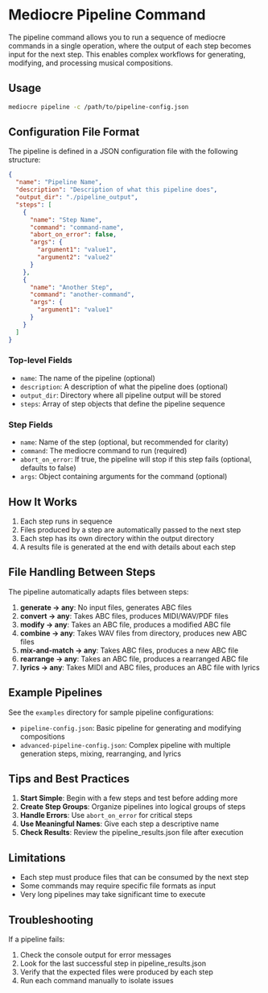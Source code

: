 # Mediocre Pipeline Command

The pipeline command allows you to run a sequence of mediocre commands in a single operation, where the output of each step becomes input for the next step. This enables complex workflows for generating, modifying, and processing musical compositions.

## Usage

```bash
mediocre pipeline -c /path/to/pipeline-config.json
```

## Configuration File Format

The pipeline is defined in a JSON configuration file with the following structure:

```json
{
  "name": "Pipeline Name",
  "description": "Description of what this pipeline does",
  "output_dir": "./pipeline_output",
  "steps": [
    {
      "name": "Step Name",
      "command": "command-name",
      "abort_on_error": false,
      "args": {
        "argument1": "value1",
        "argument2": "value2"
      }
    },
    {
      "name": "Another Step",
      "command": "another-command",
      "args": {
        "argument1": "value1"
      }
    }
  ]
}
```

### Top-level Fields

- `name`: The name of the pipeline (optional)
- `description`: A description of what the pipeline does (optional)
- `output_dir`: Directory where all pipeline output will be stored
- `steps`: Array of step objects that define the pipeline sequence

### Step Fields

- `name`: Name of the step (optional, but recommended for clarity)
- `command`: The mediocre command to run (required)
- `abort_on_error`: If true, the pipeline will stop if this step fails (optional, defaults to false)
- `args`: Object containing arguments for the command (optional)

## How It Works

1. Each step runs in sequence
2. Files produced by a step are automatically passed to the next step
3. Each step has its own directory within the output directory
4. A results file is generated at the end with details about each step

## File Handling Between Steps

The pipeline automatically adapts files between steps:

1. **generate → any**: No input files, generates ABC files
2. **convert → any**: Takes ABC files, produces MIDI/WAV/PDF files
3. **modify → any**: Takes an ABC file, produces a modified ABC file
4. **combine → any**: Takes WAV files from directory, produces new ABC files
5. **mix-and-match → any**: Takes ABC files, produces a new ABC file
6. **rearrange → any**: Takes an ABC file, produces a rearranged ABC file
7. **lyrics → any**: Takes MIDI and ABC files, produces an ABC file with lyrics

## Example Pipelines

See the `examples` directory for sample pipeline configurations:

- `pipeline-config.json`: Basic pipeline for generating and modifying compositions
- `advanced-pipeline-config.json`: Complex pipeline with multiple generation steps, mixing, rearranging, and lyrics

## Tips and Best Practices

1. **Start Simple**: Begin with a few steps and test before adding more
2. **Create Step Groups**: Organize pipelines into logical groups of steps
3. **Handle Errors**: Use `abort_on_error` for critical steps
4. **Use Meaningful Names**: Give each step a descriptive name
5. **Check Results**: Review the pipeline_results.json file after execution

## Limitations

- Each step must produce files that can be consumed by the next step
- Some commands may require specific file formats as input
- Very long pipelines may take significant time to execute

## Troubleshooting

If a pipeline fails:

1. Check the console output for error messages
2. Look for the last successful step in pipeline_results.json
3. Verify that the expected files were produced by each step
4. Run each command manually to isolate issues
